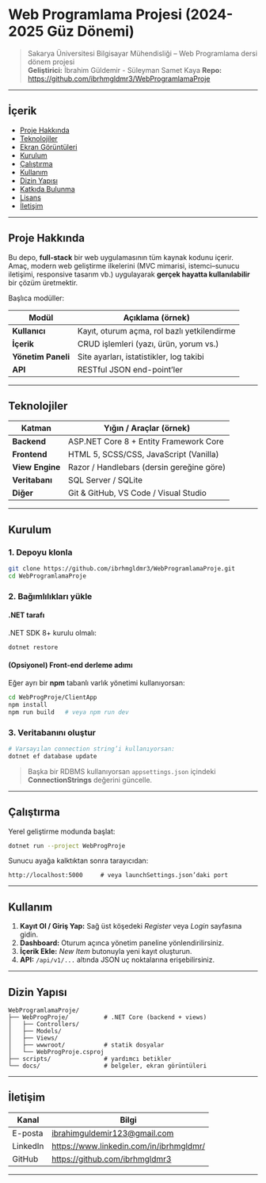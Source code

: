 # Web Programlama Projesi (2024-2025 Güz Dönemi)

> Sakarya Üniversitesi Bilgisayar Mühendisliği – Web Programlama dersi dönem projesi  
> **Geliştirici:** İbrahim Güldemir - Süleyman Samet Kaya
> **Repo:** https://github.com/ibrhmgldmr3/WebProgramlamaProje

---

## İçerik

- [Proje Hakkında](#proje-hakkında)
- [Teknolojiler](#teknolojiler)
- [Ekran Görüntüleri](#ekran-görüntüleri)
- [Kurulum](#kurulum)
- [Çalıştırma](#çalıştırma)
- [Kullanım](#kullanım)
- [Dizin Yapısı](#dizin-yapısı)
- [Katkıda Bulunma](#katkıda-bulunma)
- [Lisans](#lisans)
- [İletişim](#iletişim)

---

## Proje Hakkında

Bu depo, **full-stack** bir web uygulamasının tüm kaynak kodunu içerir.  
Amaç, modern web geliştirme ilkelerini (MVC mimarisi, istemci–sunucu iletişimi, responsive tasarım vb.) uygulayarak **gerçek hayatta kullanılabilir** bir çözüm üretmektir.  

Başlıca modüller:

| Modül            | Açıklama (örnek)                                   |
| ---------------- | -------------------------------------------------- |
| **Kullanıcı**    | Kayıt, oturum açma, rol bazlı yetkilendirme        |
| **İçerik**       | CRUD işlemleri (yazı, ürün, yorum vs.)             |
| **Yönetim Paneli**| Site ayarları, istatistikler, log takibi          |
| **API**          | RESTful JSON end-point’ler                         |

---

## Teknolojiler

| Katman          | Yığın / Araçlar (örnek)        |
| --------------- | ------------------------------ |
| **Backend**     | ASP.NET Core 8 + Entity Framework Core |
| **Frontend**    | HTML 5, SCSS/CSS, JavaScript (Vanilla) |
| **View Engine** | Razor / Handlebars (dersin gereğine göre) |
| **Veritabanı**  | SQL Server / SQLite            |
| **Diğer**       | Git & GitHub, VS Code / Visual Studio |

---

## Kurulum

### 1. Depoyu klonla

```bash
git clone https://github.com/ibrhmgldmr3/WebProgramlamaProje.git
cd WebProgramlamaProje
```

### 2. Bağımlılıkları yükle

#### .NET tarafı  
.NET SDK 8+ kurulu olmalı:

```bash
dotnet restore
```

#### (Opsiyonel) Front-end derleme adımı  
Eğer ayrı bir **npm** tabanlı varlık yönetimi kullanıyorsan:

```bash
cd WebProgProje/ClientApp
npm install
npm run build   # veya npm run dev
```

### 3. Veritabanını oluştur

```bash
# Varsayılan connection string’i kullanıyorsan:
dotnet ef database update
```

> Başka bir RDBMS kullanıyorsan `appsettings.json` içindeki **ConnectionStrings** değerini güncelle.

---

## Çalıştırma

Yerel geliştirme modunda başlat:

```bash
dotnet run --project WebProgProje
```

Sunucu ayağa kalktıktan sonra tarayıcıdan:

```
http://localhost:5000     # veya launchSettings.json’daki port
```

---

## Kullanım

1. **Kayıt Ol / Giriş Yap:** Sağ üst köşedeki *Register* veya *Login* sayfasına gidin.  
2. **Dashboard:** Oturum açınca yönetim paneline yönlendirilirsiniz.  
3. **İçerik Ekle:** *New Item* butonuyla yeni kayıt oluşturun.  
4. **API:** `/api/v1/...` altında JSON uç noktalarına erişebilirsiniz.

---

## Dizin Yapısı

```text
WebProgramlamaProje/
├── WebProgProje/          # .NET Core (backend + views)
│   ├── Controllers/
│   ├── Models/
│   ├── Views/
│   ├── wwwroot/           # statik dosyalar
│   └── WebProgProje.csproj
├── scripts/               # yardımcı betikler
└── docs/                  # belgeler, ekran görüntüleri
```

---


## İletişim

| Kanal   | Bilgi                             |
| ------- | --------------------------------- |
| E-posta | ibrahimguldemir123@gmail.com      |
| LinkedIn| <https://www.linkedin.com/in/ibrhmgldmr/> |
| GitHub  | <https://github.com/ibrhmgldmr3>  |

---
